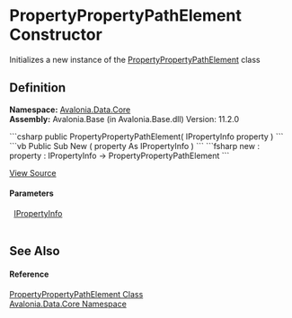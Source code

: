 # PropertyPropertyPathElement Constructor


Initializes a new instance of the <a href="T_Avalonia_Data_Core_PropertyPropertyPathElement">PropertyPropertyPathElement</a> class



## Definition
**Namespace:** <a href="N_Avalonia_Data_Core">Avalonia.Data.Core</a>  
**Assembly:** Avalonia.Base (in Avalonia.Base.dll) Version: 11.2.0

<Tabs groupId="api-code-preview">
<TabItem value="csharp" label="C#">
```csharp
public PropertyPropertyPathElement(
	IPropertyInfo property
)
```
</TabItem>
<TabItem value="vb" label="VB">
```vb
Public Sub New ( 
	property As IPropertyInfo
)
```
</TabItem>
<TabItem value="fsharp" label="F#">
```fsharp
new : 
        property : IPropertyInfo -> PropertyPropertyPathElement
```
</TabItem>
</Tabs>



<a href="https://github.com/AvaloniaUI/Avalonia/tree/master/src/Avalonia.Base/Data/Core/PropertyPath.cs#L61" title="View the source code">View Source</a>



#### Parameters
<dl><dt>  <a href="T_Avalonia_Data_Core_IPropertyInfo">IPropertyInfo</a></dt><dd> </dd></dl>

## See Also


#### Reference
<a href="T_Avalonia_Data_Core_PropertyPropertyPathElement">PropertyPropertyPathElement Class</a>  
<a href="N_Avalonia_Data_Core">Avalonia.Data.Core Namespace</a>  

